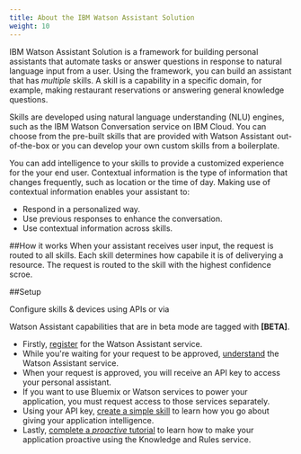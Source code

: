 ```yaml
---
title: About the IBM Watson Assistant Solution
weight: 10
---
```

IBM Watson Assistant Solution is a framework for building personal assistants that automate tasks or answer questions in response to natural language input from a user.  Using the framework, you can build an assistant that has *multiple* skills.  A skill is a capability in a specific domain, for example, making restaurant reservations or answering general knowledge questions.

Skills are developed using natural language understanding (NLU) engines, such as the IBM Watson Conversation service on IBM Cloud.  You can choose from the pre-built skills that are provided with Watson Assistant out-of-the-box or you can develop your own custom skills from a boilerplate.

You can add intelligence to your skills to provide a customized experience for the your end user.  Contextual information is the type of information that changes frequently, such as location or the time of day. Making use of contextual information enables your assistant to:
- Respond in a personalized way.
- Use previous responses to enhance the conversation.
- Use contextual information across skills.

##How it works
When your assistant receives user input, the request is routed to all skills. Each skill determines how capabile it is of deliverying a resource.  The request is routed to the skill with the highest confidence scroe.

##Setup 

Configure skills & devices using APIs or via

Watson Assistant capabilities that are in beta mode are tagged with **[BETA]**.

* Firstly, [register]({{site.baseurl}}/get-started/get-api-key) for the Watson Assistant service.
* While you're waiting for your request to be approved, [understand]({{site.baseurl}}/understand-service/overview) the Watson Assistant service.
* When your request is approved, you will receive an API key to access your personal assistant.
* If you want to use Bluemix or Watson services to power your application, you must request access to those services separately.
* Using your API key, [create a simple skill]({{site.baseurl}}/skill/what-are-they) to learn how you go about giving your application intelligence.
* Lastly, [complete a _proactive_ tutorial]({{site.baseurl}}/knowledge/what-is-kr) to learn how to make your application proactive using the Knowledge and Rules service.
